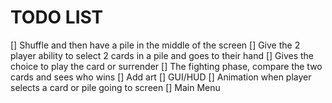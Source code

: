 # TODO LIST

[] Shuffle and then have a pile in the middle of the screen
[] Give the 2 player ability to select 2 cards in a pile and goes to their hand
[] Gives the choice to play the card or surrender
[] The fighting phase, compare the two cards and sees who wins
[] Add art
[] GUI/HUD
[] Animation when player selects a card or pile going to screen
[] Main Menu
